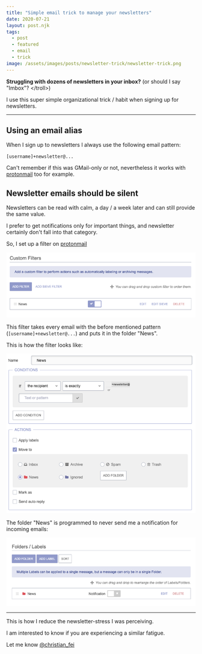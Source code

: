 ```yaml
---
title: "Simple email trick to manage your newsletters"
date: 2020-07-21
layout: post.njk
tags:
  - post
  - featured
  - email
  - trick
image: /assets/images/posts/newsletter-trick/newsletter-trick.png
---
```


**Struggling with dozens of newsletters in your inbox?** (or should I say "Imbox"? &lt;/troll&gt;)

I use this super simple organizational trick / habit when signing up for newsletters.

---

## Using an email alias

When I sign up to newsletters I always use the following email pattern:

```
[username]+newsletter@...
```

Can't remember if this was GMail-only or not, nevertheless it works with [protonmail](https://proton.go2cloud.org/aff_c?offer_id=15&aff_id=1721&source=blog) too for example.

## Newsletter emails should be silent

Newsletters can be read with calm, a day / a week later and can still provide the same value.

I prefer to get notifications only for important things, and newsletter certainly don't fall into that category.

So, I set up a filter on [protonmail](https://proton.go2cloud.org/aff_c?offer_id=15&aff_id=1721&source=blog)

![protonmail filters](/assets/images/posts/newsletter-trick/protonmail-filters.png)

This filter takes every email with the before mentioned pattern (`[username]+newsletter@...`) and puts it in the folder "News".

This is how the filter looks like:

![protonmail filters](/assets/images/posts/newsletter-trick/protonmail-filter.png)

The folder "News" is programmed to never send me a notification for incoming emails:

![protonmail filters](/assets/images/posts/newsletter-trick/protonmail-folders.png)

---

This is how I reduce the newsletter-stress I was perceiving.

I am interested to know if you are experiencing a similar fatigue.

Let me know [@christian_fei](https://twitter.com/christian_fei)
